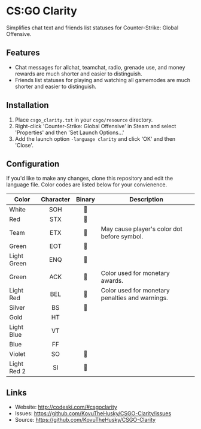 # CS:GO Clarity

Simplifies chat text and friends list statuses for Counter-Strike: Global Offensive.

## Features

* Chat messages for allchat, teamchat, radio, grenade use, and money rewards are much shorter and easier to distinguish.
* Friends list statuses for playing and watching all gamemodes are much shorter and easier to distinguish.

## Installation

1. Place `csgo_clarity.txt` in your `csgo/resource` directory.
2. Right-click 'Counter-Strike: Global Offensive' in Steam and select 'Properties' and then 'Set Launch Options...'
3. Add the launch option `-language clarity` and click 'OK' and then 'Close'.

## Configuration

If you'd like to make any changes, clone this repository and edit the language file. Color codes are listed below for your convienence.

Color | Character | Binary | Description
--- | :-: | :-: | ---
White | SOH |  |
Red | STX |  |
Team | ETX |  | May cause player's color dot before symbol.
Green | EOT |  |
Light Green | ENQ |  |
Green | ACK |  | Color used for monetary awards.
Light Red | BEL |  | Color used for monetary penalties and warnings.
Silver | BS |  |
Gold | HT | 	 |
Light Blue | VT |  |
Blue | FF |  |
Violet | SO |  |
Light Red 2 | SI |  |

## Links

* Website: <http://codeski.com/#csgoclarity>
* Issues: <https://github.com/KovuTheHusky/CSGO-Clarity/issues>
* Source: <https://github.com/KovuTheHusky/CSGO-Clarity>
